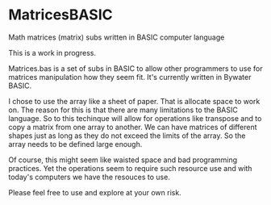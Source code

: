 # MatricesBASIC
Math matrices (matrix) subs written in BASIC computer language

This is a work in progress.

Matrices.bas is a set of subs in BASIC to allow other programmers to use for matrices manipulation how they seem fit. It's currently written in Bywater BASIC.

I chose to use the array like a sheet of paper. That is allocate space to work on. The reason for this is that there are many limitations to the BASIC language. So to this techinque will allow for operations like transpose and to copy a matrix from one array to another. We can have matrices of different shapes just as long as they do not exceed the limits of the array. So the array needs to be defined large enough.

Of course, this might seem like waisted space and bad programming practices. Yet the operations seem to require such resource use and with today's computers we have the resouces to use.

Please feel free to use and explore at your own risk.
